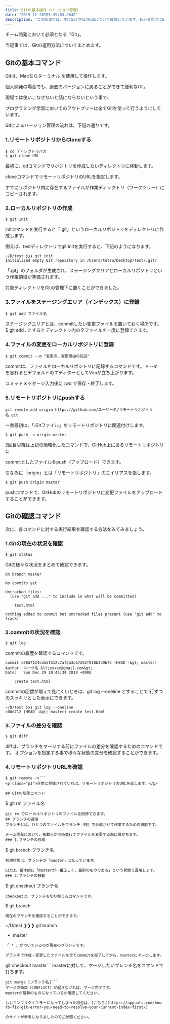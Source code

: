 ```yaml
---
title: Gitの基本操作（バージョン管理）
date: "2019-12-26T05:39:03.284Z"
description: "この記事では、主にGitやGitHubについて解説しています。初心者向けにGitによるバージョン管理のアウトプットをかねてまとめているので参考にしてください。"
---
```


チーム開発において必須となる「Git」。

当記事では、Gitの運用方法についてまとめます。
## Gitの基本コマンド
Gitは、Macならターミナル を使用して操作します。

個人開発の場合でも、過去のバージョンに戻ることができて便利なGit。

現場では使いこなせないと話にならないという事で、

プログラミング学習においてのアウトプットは全てGitを使って行うようにしています。

Gitによるバージョン管理の流れは、下記の通りです。
### 1.リモートリポジトリからCloneする
```
$ cd ディレクトリパス
$ git clone URL
```
最初に、cdコマンドでリポジトリを作成したいディレクトリに移動します。

cloneコマンドでリモートリポジトリのURLを指定します。

すでにリポジトリ内に存在するファイルが作業ディレクトリ（ワークツリー）にコピーされます。

### 2.ローカルリポジトリの作成
```
$ git init
```
initコマンドを実行すると「.git」というローカルリポジトリをディレクトリに作成します。

例えば、testディレクトリでgit initを実行すると、下記のようになります。
```
~/D/test ❯❯❯ git init
Initialized empty Git repository in /Users/tetsu/Desktop/test/.git/
```
「.git」のフォルダが生成され、ステージングエリアとローカルリポジトリという作業領域が準備されます。

対象ディレクトリをGitの管理下に置くことができました。
### 3.ファイルをステージングエリア（インデックス）に登録
```
$ git add ファイル名
```
ステージングエリアとは、commitしたい変更ファイルを置いておく場所です。
$ git add . とするとディレクトリ内の全ファイルを一度に登録できます。
### 4.ファイルの変更をローカルリポジトリに登録
```
$ git commit --m "変更点、変更理由の記述"
```
commitは、ファイルをローカルリポジトリに記録するコマンドです。
※ --m　を忘れるとデフォルトのエディターとしてVimが立ち上がります。

コミットメッセージ入力後に :wq で保存・終了します。
### 5.リモートリポジトリにpushする
```
git remote add origin https://github.com/ユーザー名/リモートリポジトリ名.git
```
一番最初は、「.Gitファイル」をリモートリポジトリに関連付けします。
```
$ git push -u origin master
```
2回目以降は上記の簡略化したコマンドで、GitHub上にあるリモートリポジトリに

commitとしたファイルをpush（アップロード）できます。

ちなみに「origin」とは「リモートリポジトリ」のエイリアスを指します。
```
$ git push origin master
```
pushコマンドで、GitHubのリモートリポジトリに変更ファイルをアップロードすることができます。
## Gitの確認コマンド
次に、各コマンドに対する実行結果を確認する方法をみてみましょう。
### 1.Gitの現在の状況を確認
```
$ git status
```
Gitの様々な状況をまとめて確認できます。
```
On branch master

No commits yet

Untracked files:
  (use "git add ..." to include in what will be committed)

	test.html

nothing added to commit but untracked files present (use "git add" to track)
```
### 2.commitの状況を確認
```
$ git log
```
commitの履歴を確認するコマンドです。
```
commit c08d7124cda5f512c7af2a3c67252f910b439bf5 (HEAD -&gt; master)
Author: ユーザ名 &lt;xxxxx@gmail.com&gt;
Date:   Sun Dec 29 10:45:34 2019 +0900

    create test.html
```
commitの回数が増えて見にくいときは、git log --oneline とすることで1行ずつのスッキリとした表示にできます。
```
~/D/test ❯❯❯ git log --oneline
c08d712 (HEAD -&gt; master) create test.html
```
### 3.ファイルの差分を確認
```
$ git diff
```
diffは、ブランチをマージする前にファイルの差分を確認するためのコマンドです。
オプションを指定する事で様々な状態の差分を確認することができます。
### 4.リモートリポジトリURLを確認
```
$ git remote -v```
<p class="p1">正常に登録されていれば、リモートリポジトリのURLを返します。</p>

## Gitの削除コマンド
```
$ git rm ファイル名
```
git rm でローカルリポジトリのファイルを削除できます。
## ブランチの運用
ブランチとは、ひとつのファイルをブランチ（枝）で分岐させて作業するための機能です。

チーム開発において、複数人が同時並行でファイルを変更する際に役立ちます。
### 1.ブランチの作成
```
$ git branch ブランチ名
```
初期状態は、ブランチが「master」となっています。

Gitは、基本的に「masterが一番正しく、最新のものである」という状態で運用します。
### 2.ブランチの移動
```
$ git checkout ブランチ名
```
checkoutは、ブランチを切り替えるコマンドです。
```
$ git branch
```
現在のブランチを確認することができます。
```
~/D/test ❯❯❯ git branch
* master
```
「 * 」がついているのが現在のブランチです。

ブランチで作成・変更したファイルを全てcommitを完了してから、masterにマージします。
```
git checkout master```
masterに対して、マージしたいブレンチ名をコマンドで打ちます。
```
git merge [ブランチ名]```
マージの衝突（CONFLICT）が起きなければ、マージ完了です。
masterが最新のものになっているか確認してください。

もしコンフリクトエラーになってしまった場合は、[こちら](https://appuals.com/how-to-fix-git-error-you-need-to-resolve-your-current-index-first/)

のサイトが参考になりましたのでご参照ください。